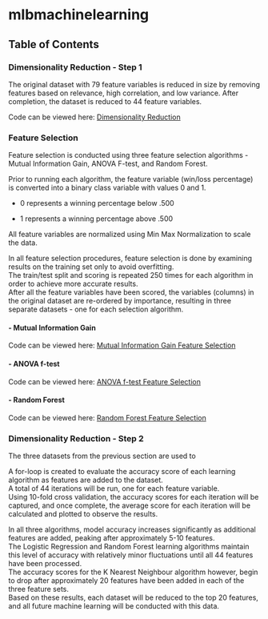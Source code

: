 # mlbmachinelearning

## Table of Contents

### Dimensionality Reduction - Step 1

The original dataset with 79 feature variables is reduced in size by removing features based on relevance, high correlation, and low variance.
After completion, the dataset is reduced to 44 feature variables. 

Code can be viewed here: [Dimensionality Reduction](CIND820_Dimensionality_Reduction.ipynb)

### Feature Selection

Feature selection is conducted using three feature selection algorithms - Mutual Information Gain, ANOVA F-test, and Random Forest.

Prior to running each algorithm, the feature variable (win/loss percentage) is converted into a binary class variable with values 0 and 1.
<br>
* 0 represents a winning percentage below .500

* 1 represents a winning percentage above .500

All feature variables are normalized using Min Max Normalization to scale the data.

In all feature selection procedures, feature selection is done by examining results on the training set only to avoid overfitting.<br>
The train/test split and scoring is repeated 250 times for each algorithm in order to achieve more accurate results.<br>
After all the feature variables have been scored, the variables (columns) in the original dataset are re-ordered by importance, resulting in three separate datasets - one for each selection algorithm.

#### - Mutual Information Gain

Code can be viewed here: [Mutual Information Gain Feature Selection](CIND820_Feature_selection_(ANOVA_F_test).ipynb)

#### - ANOVA f-test

Code can be viewed here: [ANOVA f-test Feature Selection](CIND820_Feature_selection_(info_gain).ipynb)

#### - Random Forest

Code can be viewed here: [Random Forest Feature Selection](CIND820_Feature_selection_(Random_Forest).ipynb)

### Dimensionality Reduction - Step 2

The three datasets from the previous section are used to 

A for-loop is created to evaluate the accuracy score of each learning algorithm as features are added to the dataset. <br>
A total of 44 iterations will be run, one for each feature variable. <br>
Using 10-fold cross validation, the accuracy scores for each iteration will be captured, and once complete, the average score for each iteration will be calculated and plotted to observe the results. 

In all three algorithms, model accuracy increases significantly as additional features are added, peaking after approximately 5-10 features. <br>
The Logistic Regression and Random Forest learning algorithms maintain this level of accuracy with relatively minor fluctuations until all 44 features have been processed. <br>
The accuracy scores for the K Nearest Neighbour algorithm however, begin to drop after approximately 20 features have been added in each of the three feature sets. <br>
Based on these results, each dataset will be reduced to the top 20 features, and all future machine learning will be conducted with this data. 
